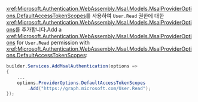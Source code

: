 <span data-ttu-id="52290-101"><xref:Microsoft.Authentication.WebAssembly.Msal.Models.MsalProviderOptions.DefaultAccessTokenScopes>를 사용하여 `User.Read` 권한에 대한 <xref:Microsoft.Authentication.WebAssembly.Msal.Models.MsalProviderOptions>를 추가합니다.</span><span class="sxs-lookup"><span data-stu-id="52290-101">Add a <xref:Microsoft.Authentication.WebAssembly.Msal.Models.MsalProviderOptions> for `User.Read` permission with <xref:Microsoft.Authentication.WebAssembly.Msal.Models.MsalProviderOptions.DefaultAccessTokenScopes>:</span></span>

```csharp
builder.Services.AddMsalAuthentication(options =>
{
    ...
    options.ProviderOptions.DefaultAccessTokenScopes
        .Add("https://graph.microsoft.com/User.Read");
});
```
